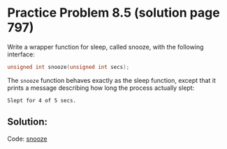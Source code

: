 # Practice Problem 8.5 (solution page 797)
Write a wrapper function for sleep, called snooze, with the following interface:

```c
unsigned int snooze(unsigned int secs);
```

The `snooze` function behaves exactly as the sleep function, except that it prints a message describing how long the process actually slept:

```
Slept for 4 of 5 secs.
```

## Solution:

Code: [snooze](../../problems/8/8.5_snooze.c)